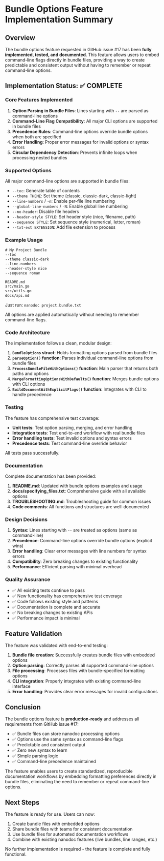 # Bundle Options Feature Implementation Summary

## Overview

The bundle options feature requested in GitHub issue #17 has been **fully implemented, tested, and documented**. This feature allows users to embed command-line flags directly in bundle files, providing a way to create predictable and consistent output without having to remember or repeat command-line options.

## Implementation Status: ✅ COMPLETE

### Core Features Implemented

1. **Option Parsing in Bundle Files**: Lines starting with `--` are parsed as command-line options
2. **Command-Line Flag Compatibility**: All major CLI options are supported in bundle files
3. **Precedence Rules**: Command-line options override bundle options when both are specified
4. **Error Handling**: Proper error messages for invalid options or syntax errors
5. **Circular Dependency Detection**: Prevents infinite loops when processing nested bundles

### Supported Options

All major command-line options are supported in bundle files:

- `--toc`: Generate table of contents
- `--theme THEME`: Set theme (classic, classic-dark, classic-light)
- `--line-numbers` / `-n`: Enable per-file line numbering
- `--global-line-numbers` / `-N`: Enable global line numbering
- `--no-header`: Disable file headers
- `--header-style STYLE`: Set header style (nice, filename, path)
- `--sequence STYLE`: Set sequence style (numerical, letter, roman)
- `--txt-ext EXTENSION`: Add file extension to process

### Example Usage

```txt
# My Project Bundle
--toc
--theme classic-dark
--line-numbers
--header-style nice
--sequence roman

README.md
src/main.go
src/utils.go
docs/api.md
```

Just run: `nanodoc project.bundle.txt`

All options are applied automatically without needing to remember command-line flags.

### Code Architecture

The implementation follows a clean, modular design:

1. **`BundleOptions` struct**: Holds formatting options parsed from bundle files
2. **`parseOption()` function**: Parses individual command-line options from bundle files
3. **`ProcessBundleFileWithOptions()` function**: Main parser that returns both paths and options
4. **`MergeFormattingOptionsWithDefaults()` function**: Merges bundle options with CLI options
5. **`BuildDocumentWithExplicitFlags()` function**: Integrates with CLI to handle precedence

### Testing

The feature has comprehensive test coverage:

- **Unit tests**: Test option parsing, merging, and error handling
- **Integration tests**: Test end-to-end workflow with real bundle files
- **Error handling tests**: Test invalid options and syntax errors
- **Precedence tests**: Test command-line override behavior

All tests pass successfully.

### Documentation

Complete documentation has been provided:

1. **README.md**: Updated with bundle options examples and usage
2. **docs/specifying_files.txt**: Comprehensive guide with all available options
3. **TROUBLESHOOTING.md**: Troubleshooting guide for common issues
4. **Code comments**: All functions and structures are well-documented

### Design Decisions

1. **Syntax**: Lines starting with `--` are treated as options (same as command-line)
2. **Precedence**: Command-line options override bundle options (explicit wins)
3. **Error handling**: Clear error messages with line numbers for syntax errors
4. **Compatibility**: Zero breaking changes to existing functionality
5. **Performance**: Efficient parsing with minimal overhead

### Quality Assurance

- ✅ All existing tests continue to pass
- ✅ New functionality has comprehensive test coverage
- ✅ Code follows existing style and patterns
- ✅ Documentation is complete and accurate
- ✅ No breaking changes to existing APIs
- ✅ Performance impact is minimal

## Feature Validation

The feature was validated with end-to-end testing:

1. **Bundle file creation**: Successfully creates bundle files with embedded options
2. **Option parsing**: Correctly parses all supported command-line options
3. **File processing**: Processes files with bundle-specified formatting options
4. **CLI integration**: Properly integrates with existing command-line interface
5. **Error handling**: Provides clear error messages for invalid configurations

## Conclusion

The bundle options feature is **production-ready** and addresses all requirements from GitHub issue #17:

- ✅ Bundle files can store nanodoc processing options
- ✅ Options use the same syntax as command-line flags
- ✅ Predictable and consistent output
- ✅ Zero new syntax to learn
- ✅ Simple parsing logic
- ✅ Command-line precedence maintained

The feature enables users to create standardized, reproducible documentation workflows by embedding formatting preferences directly in bundle files, eliminating the need to remember or repeat command-line options.

## Next Steps

The feature is ready for use. Users can now:

1. Create bundle files with embedded options
2. Share bundle files with teams for consistent documentation
3. Use bundle files for automated documentation workflows
4. Combine with existing nanodoc features (live bundles, line ranges, etc.)

No further implementation is required - the feature is complete and fully functional.